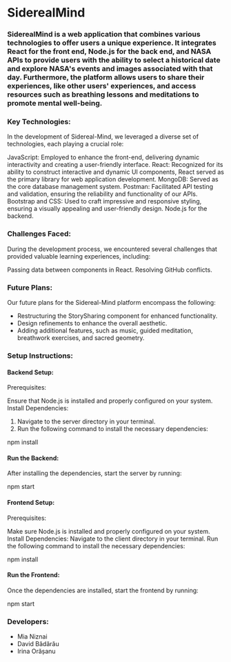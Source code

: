 # SiderealMind

### SiderealMind is a web application that combines various technologies to offer users a unique experience. It integrates React for the front end, Node.js for the back end, and NASA APIs to provide users with the ability to select a historical date and explore NASA's events and images associated with that day. Furthermore, the platform allows users to share their experiences, like other users' experiences, and access resources such as breathing lessons and meditations to promote mental well-being.

### Key Technologies:
In the development of Sidereal-Mind, we leveraged a diverse set of technologies, each playing a crucial role:

JavaScript: Employed to enhance the front-end, delivering dynamic interactivity and creating a user-friendly interface.
React: Recognized for its ability to construct interactive and dynamic UI components, React served as the primary library for web application development.
MongoDB: Served as the core database management system.
Postman: Facilitated API testing and validation, ensuring the reliability and functionality of our APIs.
Bootstrap and CSS: Used to craft impressive and responsive styling, ensuring a visually appealing and user-friendly design.
Node.js for the backend.

### Challenges Faced:
During the development process, we encountered several challenges that provided valuable learning experiences, including:

Passing data between components in React.
Resolving GitHub conflicts.

### Future Plans:
Our future plans for the Sidereal-Mind platform encompass the following:

* Restructuring the StorySharing component for enhanced functionality.
* Design refinements to enhance the overall aesthetic.
* Adding additional features, such as music, guided meditation, breathwork exercises, and sacred geometry.

### Setup Instructions:

#### Backend Setup:
Prerequisites:

Ensure that Node.js is installed and properly configured on your system.
Install Dependencies:
1. Navigate to the server directory in your terminal.
2. Run the following command to install the necessary dependencies:

npm install

#### Run the Backend:

After installing the dependencies, start the server by running:

npm start

#### Frontend Setup:
Prerequisites:

Make sure Node.js is installed and properly configured on your system.
Install Dependencies:
Navigate to the client directory in your terminal.
Run the following command to install the necessary dependencies:

npm install
#### Run the Frontend:

Once the dependencies are installed, start the frontend by running:

npm start

### Developers:

* Mia Niznai 
* David Bădărău
* Irina Orășanu